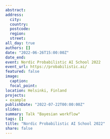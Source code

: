 ```yaml
---
abstract:  
address:
  city: 
  country: 
  postcode: 
  region: 
  street: 
all_day: true
authors: []
date: "2022-06-26T15:00:00Z"
date_end: 
event: Nordic Probabilistic AI School 2022
event_url: https://probabilistic.ai/
featured: false
image:
  caption: 
  focal_point: 
location: Helsinki, Finland
projects:
- example
publishDate: "2022-07-22T00:00:00Z"
slides: 
summary: Talk "Bayesian workflow"
tags: []
title: "Nordic Probabilistic AI School 2022"
share: false
---
```

